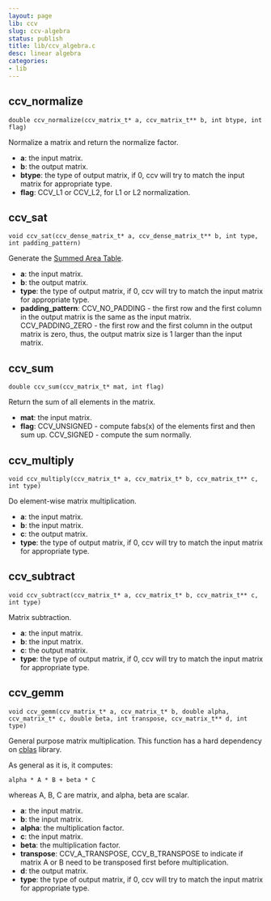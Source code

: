 ```yaml
---
layout: page
lib: ccv
slug: ccv-algebra
status: publish
title: lib/ccv_algebra.c
desc: linear algebra
categories:
- lib
---
```


ccv_normalize
-------------

	double ccv_normalize(ccv_matrix_t* a, ccv_matrix_t** b, int btype, int flag)

Normalize a matrix and return the normalize factor.

 * **a**: the input matrix.
 * **b**: the output matrix.
 * **btype**: the type of output matrix, if 0, ccv will try to match the input matrix for appropriate type.
 * **flag**: CCV\_L1 or CCV\_L2, for L1 or L2 normalization.

ccv_sat
-------

	void ccv_sat(ccv_dense_matrix_t* a, ccv_dense_matrix_t** b, int type, int padding_pattern)

Generate the [Summed Area Table](https://en.wikipedia.org/wiki/Summed_area_table).

 * **a**: the input matrix.
 * **b**: the output matrix.
 * **type**: the type of output matrix, if 0, ccv will try to match the input matrix for appropriate type.
 * **padding_pattern**: CCV\_NO\_PADDING - the first row and the first column in the output matrix is the same as the input matrix. CCV\_PADDING\_ZERO - the first row and the first column in the output matrix is zero, thus, the output matrix size is 1 larger than the input matrix.

ccv_sum
-------

	double ccv_sum(ccv_matrix_t* mat, int flag)

Return the sum of all elements in the matrix.

 * **mat**: the input matrix.
 * **flag**: CCV\_UNSIGNED - compute fabs(x) of the elements first and then sum up. CCV\_SIGNED - compute the sum normally.

ccv_multiply
------------

	void ccv_multiply(ccv_matrix_t* a, ccv_matrix_t* b, ccv_matrix_t** c, int type)

Do element-wise matrix multiplication.

 * **a**: the input matrix.
 * **b**: the input matrix.
 * **c**: the output matrix.
 * **type**: the type of output matrix, if 0, ccv will try to match the input matrix for appropriate type.

ccv_subtract
-------------

	void ccv_subtract(ccv_matrix_t* a, ccv_matrix_t* b, ccv_matrix_t** c, int type)

Matrix subtraction.

 * **a**: the input matrix.
 * **b**: the input matrix.
 * **c**: the output matrix.
 * **type**: the type of output matrix, if 0, ccv will try to match the input matrix for appropriate type.

ccv_gemm
--------

	void ccv_gemm(ccv_matrix_t* a, ccv_matrix_t* b, double alpha, ccv_matrix_t* c, double beta, int transpose, ccv_matrix_t** d, int type)

General purpose matrix multiplication. This function has a hard dependency on [cblas](http://www.netlib.org/blas/) library.

As general as it is, it computes:

	alpha * A * B + beta * C

whereas A, B, C are matrix, and alpha, beta are scalar.

 * **a**: the input matrix.
 * **b**: the input matrix.
 * **alpha**: the multiplication factor.
 * **c**: the input matrix.
 * **beta**: the multiplication factor.
 * **transpose**: CCV\_A\_TRANSPOSE, CCV\_B\_TRANSPOSE to indicate if matrix A or B need to be transposed first before multiplication.
 * **d**: the output matrix.
 * **type**: the type of output matrix, if 0, ccv will try to match the input matrix for appropriate type.